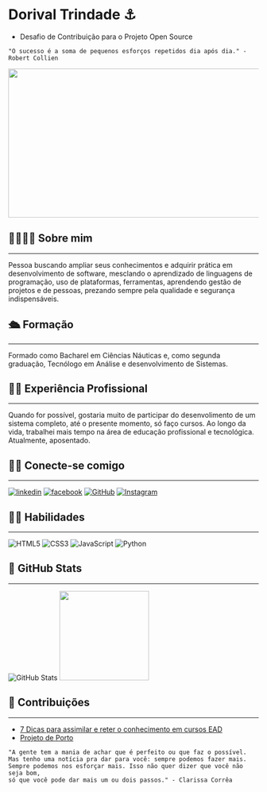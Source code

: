 # Dorival Trindade ⚓
- Desafio de Contribuição para o Projeto Open Source

```
"O sucesso é a soma de pequenos esforços repetidos dia após dia." - Robert Collien
```
<div class="autoplay"> 
<img src="https://gifs.eco.br/wp-content/uploads/2022/09/gifs-de-nadar-12.gif" height="300" width="600">
</div>


## 👨‍👩‍👦‍👦 Sobre mim
---
Pessoa buscando ampliar seus conhecimentos e adquirir prática em desenvolvimento de software, mesclando o aprendizado de linguagens de programação, uso de plataformas, ferramentas, aprendendo gestão de projetos e de pessoas, prezando sempre pela qualidade e segurança indispensáveis.

## 🛳 Formação
---
Formado como Bacharel em Ciências Náuticas e, como segunda graduação, Tecnólogo em Análise e desenvolvimento de Sistemas.

## 🏄‍♂️ Experiência Profissional
---
Quando for possível, gostaria muito de participar do desenvolimento de um sistema completo, até o presente momento, só faço cursos. Ao longo da vida, trabalhei mais tempo na área de educação profissional e tecnológica. Atualmente, aposentado.

## 🏴‍☠️ Conecte-se comigo
---
[![linkedin ](https://img.shields.io/badge/linkedin-0A66C2?style=for-the-badge&logo=linkedin&logoColor=white)](https://www.linkedin.com/in/dorivaltrindade/)
[![facebook ](https://img.shields.io/badge/facebook-1DA1F2?style=for-the-badge&logo=facebook&logoColor=white)](https://www.facebook.com/profile.php?id=100075541714851)
[![GitHub ](https://img.shields.io/badge/GitHub-ec63a1?style=for-the-badge&logo=github&logoColor=fff)](https://github.com/dorivaltrindade/)
[![Instagram ](https://img.shields.io/badge/Instagram-000?style=for-the-badge&logo=instagram)](https://www.instagram.com/dorivalbarrosti/)

## 🚣‍♂️ Habilidades
---
![HTML5](https://img.shields.io/badge/HTML5-000?style=for-the-badge&logo=html5) 
![CSS3](https://img.shields.io/badge/CSS3-000?style=for-the-badge&logo=css3&logoColor=264CE4) 
![JavaScript](https://img.shields.io/badge/JavaScript-000?style=for-the-badge&logo=javascript) 
![Python](https://img.shields.io/badge/Python-000?style=for-the-badge&logo=python)

## 🛶 GitHub Stats
---
![GitHub Stats](https://github-readme-stats.vercel.app/api?username=dorivaltrindade&theme=transparent&bg_color=ec63a1&border_color=fff&show_icons=true&icon_color=fff&title_color=fff&text_color=fff&hide_title=true&hide=stars)
<a href="https://github.com/dorivaltrindade/">
  <img height="180em" src="https://github-readme-stats.vercel.app/api/top-langs/?username=dorivaltrindade&layout=compact&langs_count=7&theme=tokyonight" />
</a>

## 🤿 Contribuições
---
- [7 Dicas para assimilar e reter o conhecimento em cursos EAD](https://web.dio.me/articles/7-dicas-para-assimilar-e-reter-o-conhecimento-em-cursos-ead?back=%2Farticles&page=1&order=oldest)
- [Projeto de Porto](https://portogente.com.br/portopedia/106155-projeto-de-porto-1)

```
"A gente tem a mania de achar que é perfeito ou que faz o possível.
Mas tenho uma notícia pra dar para você: sempre podemos fazer mais.
Sempre podemos nos esforçar mais. Isso não quer dizer que você não seja bom,
só que você pode dar mais um ou dois passos." - Clarissa Corrêa
```
